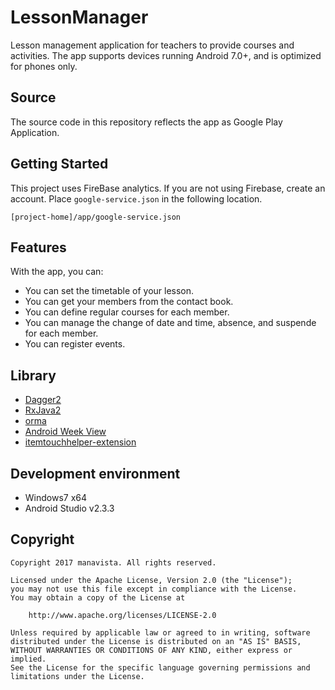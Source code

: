 # LessonManager
Lesson management application for teachers to provide courses and activities.
The app supports devices running Android 7.0+, and is optimized for phones only.

## Source
The source code in this repository reflects the app as Google Play Application.

## Getting Started
This project uses FireBase analytics.
If you are not using Firebase, create an account.
Place `google-service.json` in the following location.

```
[project-home]/app/google-service.json
```

## Features
With the app, you can:
- You can set the timetable of your lesson.
- You can get your members from the contact book.
- You can define regular courses for each member.
- You can manage the change of date and time, absence, and suspende for each member.
- You can register events.

## Library
- [Dagger2](https://github.com/google/dagger "Dagger2") 
- [RxJava2](https://github.com/ReactiveX/RxJava "RxJava2")
- [orma](https://github.com/maskarade/Android-Orma "Orma")
- [Android Week View](https://github.com/alamkanak/Android-Week-View "Android Week View")
- [itemtouchhelper-extension](https://github.com/loopeer/itemtouchhelper-extension "itemtouchhelper-extension")

## Development environment
- Windows7 x64
- Android Studio v2.3.3

## Copyright
    Copyright 2017 manavista. All rights reserved.

    Licensed under the Apache License, Version 2.0 (the "License");
    you may not use this file except in compliance with the License.
    You may obtain a copy of the License at

        http://www.apache.org/licenses/LICENSE-2.0

    Unless required by applicable law or agreed to in writing, software
    distributed under the License is distributed on an "AS IS" BASIS,
    WITHOUT WARRANTIES OR CONDITIONS OF ANY KIND, either express or implied.
    See the License for the specific language governing permissions and
    limitations under the License.
